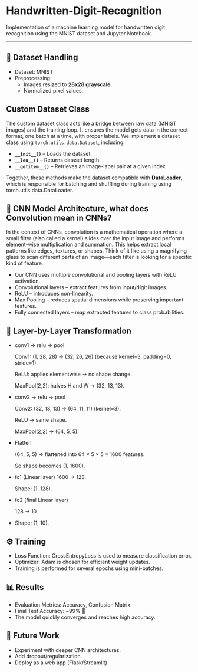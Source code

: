 # Handwritten-Digit-Recognition
Implementation of a machine learning model for handwritten digit recognition using the MNIST dataset and Jupyter Notebook.

---
## 📂 Dataset Handling

- Dataset: MNIST  
- Preprocessing:
  - Images resized to **28x28 grayscale**.
  - Normalized pixel values.
   
## Custom Dataset Class

The custom dataset class acts like a bridge between raw data (MNIST images) and the training loop. It ensures the model gets data in the correct format, one batch at a time, with proper labels.
We implement a dataset class using `torch.utils.data.Dataset`, including:

- **`__init__()`** – Loads the dataset.  
- **`__len__()`** – Returns dataset length.  
- **`__getitem__()`** – Retrieves an image-label pair at a given index
  
Together, these methods make the dataset compatible with **DataLoader**, which is responsible for batching and shuffling during training using torch.utils.data.DataLoader.

## 🧠 CNN Model Architecture, what does Convolution mean in CNNs?
In the context of CNNs, convolution is a mathematical operation where a small filter (also called a kernel) slides over the input image and performs element-wise multiplication and summation. This helps extract local patterns like edges, textures, or shapes.
Think of it like using a magnifying glass to scan different parts of an image—each filter is looking for a specific kind of feature.

- Our CNN uses multiple convolutional and pooling layers with ReLU activation.
- Convolutional layers – extract features from input/digit images.
- ReLU – introduces non-linearity.
- Max Pooling – reduces spatial dimensions while preserving important features.
- Fully connected layers – map extracted features to class probabilities.

## 🧠 Layer-by-Layer Transformation
- conv1 → relu → pool

  Conv1: (1, 28, 28) → (32, 26, 26) (because kernel=3, padding=0, stride=1).

  ReLU: applies elementwise → no shape change.

  MaxPool(2,2): halves H and W → (32, 13, 13).
  
- conv2 → relu → pool
  
  Conv2: (32, 13, 13) → (64, 11, 11) (kernel=3).
  
  ReLU → same shape.

  MaxPool(2,2) → (64, 5, 5).

- Flatten

  (64, 5, 5) → flattened into 64 × 5 × 5 = 1600 features.
  
  So shape becomes (1, 1600).

- fc1 (Linear layer) 1600 → 128.
  
  Shape: (1, 128).

- fc2 (final Linear layer)
  
  128 → 10.

- Shape: (1, 10).

## ⚙️ Training
- Loss Function: CrossEntropyLoss is used to measure classification error.  
- Optimizer: Adam is chosen for efficient weight updates.
- Training is performed for several epochs using mini-batches.  
  
## 📊 Results
- Evaluation Metrics: Accuracy, Confusion Matrix
- Final Test Accuracy: ~99% 🎉
- The model quickly converges and reaches high accuracy.


## 🔮 Future Work
- Experiment with deeper CNN architectures.
- Add dropout/regularization.
- Deploy as a web app (Flask/Streamlit)
